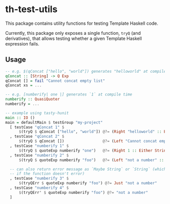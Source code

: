 # th-test-utils

This package contains utility functions for testing Template Haskell code.

Currently, this package only exposes a single function, `tryQ` (and derivatives),
that allows testing whether a given Template Haskell expression fails.

## Usage

```haskell
-- e.g. $(qConcat ["hello", "world"]) generates "helloworld" at compile time
qConcat :: [String] -> Q Exp
qConcat [] = fail "Cannot concat empty list"
qConcat xs = ...

-- e.g. [numberify| one |] generates `1` at compile time
numberify :: QuasiQuoter
numberify = ...
```

```haskell
-- example using tasty-hunit
main :: IO ()
main = defaultMain $ testGroup "my-project"
  [ testCase "qConcat 1" $
      $(tryQ $ qConcat ["hello", "world"]) @?= (Right "helloworld" :: Either String String)
  , testCase "qConcat 2" $
      $(tryQ $ qConcat [])                 @?= (Left "Cannot concat empty list" :: Either String String)
  , testCase "numberify 1" $
      $(tryQ $ quoteExp numberify "one")   @?= (Right 1 :: Either String Int)
  , testCase "numberify 2" $
      $(tryQ $ quoteExp numberify "foo")   @?= (Left "not a number" :: Either String Int)

  -- can also return error message as `Maybe String` or `String` (which errors
  -- if the function doesn't error)
  , testCase "numberify 3" $
      $(tryQErr $ quoteExp numberify "foo") @?= Just "not a number"
  , testCase "numberify 4" $
      $(tryQErr' $ quoteExp numberify "foo") @?= "not a number"
  ]
```
